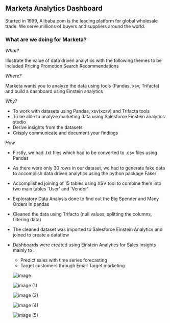 ## Marketa Analytics Dashboard

Started in 1999, Alibaba.com is the leading platform for global wholesale trade. We serve millions of buyers and suppliers around the world.

### What are we doing for Marketa?

*What?*

Illustrate the value of data driven analytics with the following themes to be included 
Pricing 
Promotion 
Search 
Recommendations 

*Where?*

Marketa wants you to analyze the data using tools (Pandas, xsv, Trifacta) and build a dashboard using Einstein analytics

*Why?*

- To work with datasets using Pandas, xsv(xcsv) and Trifacta tools 
- To be able to analyze marketing data using Salesforce Einstein analytics studio 
- Derive insights from the datasets 
- Crisply communicate and document your findings

*How*

- Firstly, we had .txt files which had to be converted to .csv files using Pandas
- As there were only 30 rows in our dataset, we had to generate fake data to accomplish data driven analytics using the python package Faker
- Accomplished joining of 15 tables using XSV tool to combine them into two main tables 'User' and 'Vendor'
- Exploratory Data Analysis done to find out the Big Spender and Many Orders in pandas
- Cleaned the data using Trifacto (null values, splitting the columns, filtering data)
- The cleaned dataset was imported to Salesforce Einstein Analytics and joined to create a dataflow
- Dashboards were created using Einstein Analytics for Sales Insights mainly to :
  - Predict sales with time series forecasting
  - Target customers through Email Target marketing 
  
  ![image](https://user-images.githubusercontent.com/46007043/74566156-da77b180-4f40-11ea-9432-e8262a394db7.png)
  
  ![image (1)](https://user-images.githubusercontent.com/46007043/74566267-19a60280-4f41-11ea-918a-821022694482.png)
  
  ![image (3)](https://user-images.githubusercontent.com/46007043/74571164-74dcf280-4f4b-11ea-93de-f2e6cb4a0b76.png)
  
  ![image (4)](https://user-images.githubusercontent.com/46007043/74571171-760e1f80-4f4b-11ea-9036-2c7295bdd7ea.png)
  
  ![image (5)](https://user-images.githubusercontent.com/46007043/74571179-77d7e300-4f4b-11ea-91c6-eb429fc92f2d.png)

